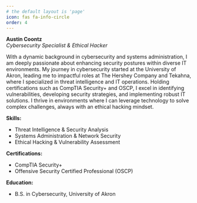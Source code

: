 ```yaml
---
# the default layout is 'page'
icon: fas fa-info-circle
order: 4
---
```

**Austin Coontz**  
_Cybersecurity Specialist & Ethical Hacker_

With a dynamic background in cybersecurity and systems administration, I am deeply passionate about enhancing security postures within diverse IT environments. My journey in cybersecurity started at the University of Akron, leading me to impactful roles at The Hershey Company and Tekahna, where I specialized in threat intelligence and IT operations. Holding certifications such as CompTIA Security+ and OSCP, I excel in identifying vulnerabilities, developing security strategies, and implementing robust IT solutions. I thrive in environments where I can leverage technology to solve complex challenges, always with an ethical hacking mindset.

**Skills:**  
- Threat Intelligence & Security Analysis
- Systems Administration & Network Security
- Ethical Hacking & Vulnerability Assessment

**Certifications:**  
- CompTIA Security+
- Offensive Security Certified Professional (OSCP)

**Education:**  
- B.S. in Cybersecurity, University of Akron

